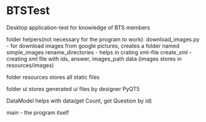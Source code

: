 # BTSTest
Desktop application-test for knowledge of BTS members

folder helpers(not necessary for the program to work):
  download_images.py - for download images from google pictures, creates a folder named simple_images
  rename_directories - helps in crating xml-file
  create_xml - creating xml file with ids, answer, images_path data (images stores in resources/images)

folder resources stores all static files

folder ui stores generated ui files by designer PyQT5

DataModel helps with data(get Count, get Question by id)

main - the program itself